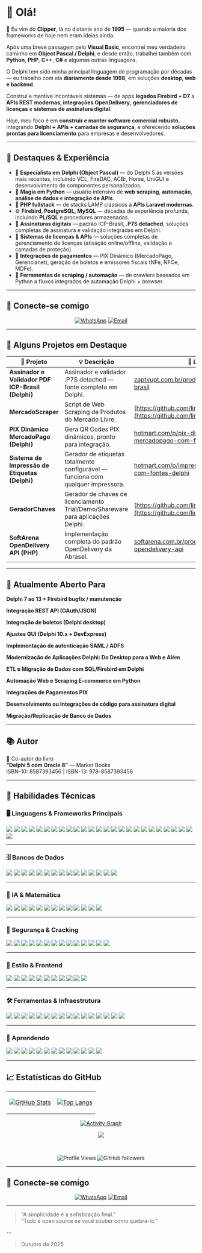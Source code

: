 # 👋 Olá!

🔭 Eu vim do **Clipper**, lá no distante ano de **1995** — quando a maioria dos frameworks de hoje nem eram ideias ainda. 

Após uma breve passagem pelo **Visual Basic**, encontrei meu verdadeiro caminho em **Object Pascal / Delphi**, e desde então, trabalhei também com **Python**, **PHP**, **C++**, **C#** e algumas outras linguagens.  

O Delphi tem sido minha principal linguagem de programação por décadas — eu trabalho com ela **diariamente desde 1998**, em soluções **desktop, web e backend**.  

Construí e mantive incontáveis sistemas — de apps **legados Firebird + D7** a **APIs REST modernas, integrações OpenDelivery**, **gerenciadores de licenças** e **sistemas de assinatura digital**.

Hoje, meu foco é em **construir e manter software comercial robusto**, integrando **Delphi + APIs + camadas de segurança**, e oferecendo **soluções prontas para licenciamento** para empresas e desenvolvedores.

---

## 🧠 Destaques & Experiência

- 🧩 **Especialista em Delphi (Object Pascal)** — do Delphi 5 às versões mais recentes, incluindo VCL, FireDAC, ACBr, Horse, UniGUI e desenvolvimento de componentes personalizados.
- 🐍 **Magia em Python** — usuário intensivo de **web scraping**, **automação**, **análise de dados** e **integração de APIs**.
- 🐘 **PHP fullstack** — de stacks LAMP clássicos a **APIs Laravel modernas**.
- ⚙️ **Firebird, PostgreSQL, MySQL** — décadas de experiência profunda, incluindo **PL/SQL** e procedures armazenadas.
- 🔐 **Assinaturas digitais** — padrão ICP-Brasil, **.P7S detached**, soluções completas de assinatura e validação integradas em Delphi.
- 💾 **Sistemas de licenças & APIs** — soluções completas de gerenciamento de licenças (ativação online/offline, validação e camadas de proteção).
- 🧾 **Integrações de pagamentos** — PIX Dinâmico (MercadoPago, Gerencianet), geração de boletos e emissores fiscais (NFe, NFCe, MDFe).
- 🧰 **Ferramentas de scraping / automação** — de crawlers baseados em Python a fluxos integrados de automação Delphi + browser.

---

## 🤝 Conecte-se comigo

<p align="center">
	<a href="https://wa.me/+5534999623545"><img src="https://img.shields.io/badge/WhatsApp-25D366?style=for-the-badge&logo=whatsapp&logoColor=white" alt="WhatsApp"/></a>
	<a href="mailto:linces@gmail.com"><img src="https://img.shields.io/badge/Email-linces@gmail.com-blue?style=for-the-badge&logo=gmail&logoColor=white" alt="Email"/></a>
</p>

---


## 💼 Alguns Projetos em Destaque

| 🧠 Projeto | 💡 Descrição | 🔗 Link |
|-------------|----------------|--------|
| **Assinador e Validador PDF ICP-Brasil (Delphi)** | Assinador e validador .P7S detached — fonte completa em Delphi. | [zaptvupt.com.br/produto/assinador-icp-brasil](https://zaptvupt.com.br/produto/assinador-icp-brasil/) |
| **MercadoScraper** | Script de Web Scraping de Produtos do Mercado Livre. | [https://github.com/linces/MercadoScraper](https://github.com/linces/MercadoScraper) |
| **PIX Dinâmico MercadoPago (Delphi)** | Gera QR Codes PIX dinâmicos, pronto para integração. | [hotmart.com/p/pix-dinamico-mercadopago-com-fontes-delphi](https://hotmart.com/pt-br/marketplace/produtos/pix-dinamico-mercadopago-com-fontes-delphi/J93186709F) |
| **Sistema de Impressão de Etiquetas (Delphi)** | Gerador de etiquetas totalmente configurável — funciona com qualquer impressora. | [hotmart.com/p/impressao-de-etiquetas-com-fontes-delphi](https://hotmart.com/pt-br/marketplace/produtos/impressao-de-etiquetas-com-fontes-delphi-geracao-100-configuravel-e-compativel-com-qualquer-impressora/P98171420E) |
| **GeradorChaves** | Gerador de chaves de licenciamento Trial/Demo/Shareware para aplicações Delphi. | [https://github.com/linces/GeradorChaves](https://github.com/linces/GeradorChaves) |
| **SoftArena OpenDelivery API (PHP)** | Implementação completa do padrão OpenDelivery da Abrasel. | [softarena.com.br/produto/softarena-opendelivery-api](https://softarena.com.br/produto/softarena-opendelivery-api/) |

---

## 💬 Atualmente Aberto Para


 **Delphi 7 ao 13 + Firebird bugfix / manutenção**

 **Integração REST API (OAuth/JSON)** 

 **Integração de boletos (Delphi desktop)**

 **Ajustes GUI (Delphi 10.x + DevExpress)**

 **Implementação de autenticação SAML / ADFS**

 **Modernização de Aplicações Delphi: Do Desktop para a Web e Além**

 **ETL e Migração de Dados com SQL/Firebird em Delphi**

 **Automação Web e Scraping E-commerce em Python**

 **Integrações de Pagamentos PIX**

 **Desenvolvimento ou Integrações de código para assinatura digital**

 **Migração/Replicação de Banco de Dados**

---

## 📚 Autor

📘 Co-autor do livro  
**“Delphi 5 com Oracle 8”** — Market Books  
ISBN-10: 8587393456 | ISBN-13: 978-8587393456

---

## 💼 Habilidades Técnicas

### 🖥️ Linguagens & Frameworks Principais
![](https://img.shields.io/badge/Code-Delphi-informational?style=flat&logo=delphi&color=E34F26)
![](https://img.shields.io/badge/Code-Python-informational?style=flat&logo=python&color=3776AB)
![](https://img.shields.io/badge/Code-PHP-informational?style=flat&logo=php&color=777BB4)
![](https://img.shields.io/badge/Code-C++-informational?style=flat&logo=cplusplus&color=00599C)
![](https://img.shields.io/badge/Code-CSharp-informational?style=flat&logo=csharp&color=239120)
![](https://img.shields.io/badge/Framework-Laravel-informational?style=flat&logo=laravel&color=FF2D20)
![](https://img.shields.io/badge/Framework-UniGUI-informational?style=flat&color=blue)
![](https://img.shields.io/badge/Framework-Horse-informational?style=flat&color=gray)
![](https://img.shields.io/badge/Framework-ACBr-informational?style=flat&color=orange)
![](https://img.shields.io/badge/Code-Pascal-informational?style=flat&logo=Pascal&color=F7DF1E)
![](https://img.shields.io/badge/Code-JavaScript-informational?style=flat&logo=JavaScript&color=F7DF1E)
![](https://img.shields.io/badge/Code-TypeScript-informational?style=flat&logo=typescript&color=007ACC)
![](https://img.shields.io/badge/Code-Rust-informational?style=flat&logo=rust&color=000000)
![](https://img.shields.io/badge/Code-Go-informational?style=flat&logo=go&color=00ADD8)
![](https://img.shields.io/badge/Code-React-informational?style=flat&logo=react&color=61DAFB)
![](https://img.shields.io/badge/Code-NextJS-informational?style=flat&logo=next.js&color=000000)
![](https://img.shields.io/badge/Code-ReactNative-informational?style=flat&logo=reactnative&color=61DAFB)
![](https://img.shields.io/badge/Code-Vue-informational?style=flat&logo=vue.js&color=4FC08D)
![](https://img.shields.io/badge/Code-Svelte-informational?style=flat&logo=svelte&color=FF3E00)
![](https://img.shields.io/badge/Code-Redux-informational?style=flat&logo=Redux&color=764ABC)
![](https://img.shields.io/badge/Code-JQuery-informational?style=flat&logo=jquery&color=F7DF1E)
![](https://img.shields.io/badge/Code-HTML5-informational?style=flat&logo=HTML5&color=E34F26)
![](https://img.shields.io/badge/Code-Dart-informational?style=flat&logo=dart&color=61DAFB)
![](https://img.shields.io/badge/Code-Flutter-informational?style=flat&logo=flutter&color=61DAFB)
![](https://img.shields.io/badge/Code-Express-informational?style=express&logo=express&color=E34F26)
![](https://img.shields.io/badge/Code-FastAPI-informational?style=flat&logo=fastapi&color=009688)

---

### 🗄️ Bancos de Dados
![](https://img.shields.io/badge/DB-Firebird-informational?style=flat&logo=firebirdsql&color=CC0000)
![](https://img.shields.io/badge/DB-PostgreSQL-informational?style=flat&logo=postgresql&color=336791)
![](https://img.shields.io/badge/DB-MySQL-informational?style=flat&logo=mysql&color=4479A1)
![](https://img.shields.io/badge/DB-Oracle-informational?style=flat&logo=oracle&color=F80000)
![](https://img.shields.io/badge/DB-SQLServer-informational?style=flat&logo=microsoftsqlserver&color=CC2927)
![](https://img.shields.io/badge/DB-SQLite-informational?style=flat&logo=sqlite&color=003B57)
![](https://img.shields.io/badge/Code-PostgreSQL-informational?style=flat&logo=PostgreSQL&color=336791)
![](https://img.shields.io/badge/Code-SQLite-informational?style=flat&logo=SQLite&color=003B57)
![](https://img.shields.io/badge/Code-Firebase-informational?style=flat&logo=Firebase&color=E34F26)
![](https://img.shields.io/badge/Code-MySQL-informational?style=flat&logo=MySQL&color=336791)
![](https://img.shields.io/badge/Code-Firebird-informational?style=flat&logo=firebirdsql&color=336791)
![](https://img.shields.io/badge/Code-SQLServer-informational?style=flat&logo=sql&color=61DAFB)
![](https://img.shields.io/badge/Code-ElasticSearch-informational?style=elasticsearch&logo=elasticsearch&color=005571)
![](https://img.shields.io/badge/Code-MongoDB-informational?style=flat&logo=mongodb&color=47A248)
![](https://img.shields.io/badge/Code-MariaDB-informational?style=mariadb&logo=mariadb&color=003545)

---

### 🧠 IA & Matemática
![](https://img.shields.io/badge/AI-OpenAI_API-informational?style=flat&logo=openai&color=412991)
![](https://img.shields.io/badge/AI-LangChain-informational?style=flat&color=7952B3)
![](https://img.shields.io/badge/AI-DeepLearning-informational?style=flat&color=FF4500)
![](https://img.shields.io/badge/Math-Numpy-informational?style=flat&logo=numpy&color=013243)
![](https://img.shields.io/badge/Math-Pandas-informational?style=flat&logo=pandas&color=150458)
![](https://img.shields.io/badge/Math-ScikitLearn-informational?style=flat&logo=scikitlearn&color=F7931E)
![](https://img.shields.io/badge/Code-OpenCV-informational?style=opencv&logo=opencv&color=5C3EE8)
![](https://img.shields.io/badge/Code-TensorFlow-informational?style=flat&logo=tensorflow&color=FF6F00)
![](https://img.shields.io/badge/AI-PyTorch-informational?style=flat&logo=pytorch&color=EE4C2C)
![](https://img.shields.io/badge/AI-ScikitLearn-informational?style=flat&logo=scikit-learn&color=F7931E)
![](https://img.shields.io/badge/Math-NumPy-informational?style=flat&logo=numpy&color=013243)
![](https://img.shields.io/badge/Math-Pandas-informational?style=flat&logo=pandas&color=150458)
![](https://img.shields.io/badge/Math-Matplotlib-informational?style=flat&logo=matplotlib&color=11557c)

---

### 🔐 Segurança & Cracking
![](https://img.shields.io/badge/Security-ICP--Brasil-informational?style=flat&color=003B6F)
![](https://img.shields.io/badge/Security-Cryptography-informational?style=flat&color=008080)
![](https://img.shields.io/badge/Security-Hashing-informational?style=flat&color=555555)
![](https://img.shields.io/badge/Security-Auth/OAuth2-informational?style=flat&color=purple)
![](https://img.shields.io/badge/Security-License_Protection-informational?style=flat&color=green)
![](https://img.shields.io/badge/Security-Code_Obfuscation-informational?style=flat&color=gray)
![](https://img.shields.io/badge/Sec-Kali-informational?style=flat&logo=kalilinux&color=557C94)
![](https://img.shields.io/badge/Sec-Metasploit-informational?style=flat&logo=metasploit&color=2596CD)
![](https://img.shields.io/badge/Sec-Wireshark-informational?style=flat&logo=wireshark&color=1679A7)
![](https://img.shields.io/badge/Sec-BurpSuite-informational?style=flat&logo=burpsuite&color=FF6633)
![](https://img.shields.io/badge/Sec-ReverseEng-informational?style=flat&logo=reverbnation&color=E1306C)
![](https://img.shields.io/badge/Sec-WebScraping-informational?style=flat&logo=scrapy&color=60A839)
![](https://img.shields.io/badge/Sec-BeautifulSoup-informational?style=flat&logo=python&color=3776AB)
![](https://img.shields.io/badge/Sec-Selenium-informational?style=flat&logo=selenium&color=43B02A)

---

### 🎨 Estilo & Frontend
![](https://img.shields.io/badge/UI-VCL-informational?style=flat&color=007ACC)
![](https://img.shields.io/badge/UI-FMX-informational?style=flat&color=FF6F00)
![](https://img.shields.io/badge/UI-DevExpress-informational?style=flat&color=FFB400)
![](https://img.shields.io/badge/Frontend-HTML5-informational?style=flat&logo=html5&color=E34F26)
![](https://img.shields.io/badge/Frontend-CSS3-informational?style=flat&logo=css3&color=1572B6)
![](https://img.shields.io/badge/Frontend-JavaScript-informational?style=flat&logo=javascript&color=F7DF1E)
![](https://img.shields.io/badge/Frontend-Bootstrap-informational?style=flat&logo=bootstrap&color=7952B3)
![](https://img.shields.io/badge/Style-CSS3-informational?style=flat&logo=CSS3&color=1572B6)
![](https://img.shields.io/badge/Style-styled--components-informational?style=flat&logo=styled-components&color=DB7093)
![](https://img.shields.io/badge/Style-TailWind-informational?style=flat&logo=tailwind-css&color=1572B6)
![](https://img.shields.io/badge/Style-Materialize-informational?style=flat&logo=materialize-css&color=7952B3)

---

### 🛠️ Ferramentas & Infraestrutura
![](https://img.shields.io/badge/Tool-Docker-informational?style=flat&logo=docker&color=2496ED)
![](https://img.shields.io/badge/Tool-Git-informational?style=flat&logo=git&color=F05032)
![](https://img.shields.io/badge/Tool-GitHub_Actions-informational?style=flat&logo=githubactions&color=2088FF)
![](https://img.shields.io/badge/Tool-Postman-informational?style=flat&logo=postman&color=FF6C37)
![](https://img.shields.io/badge/Tool-VSCode-informational?style=flat&logo=visualstudiocode&color=007ACC)
![](https://img.shields.io/badge/Tool-RadStudio-informational?style=flat&logo=embarcadero&color=E62431)
![](https://img.shields.io/badge/Tool-OpenSSL-informational?style=flat&color=green)
![](https://img.shields.io/badge/Tool-Apache-informational?style=flat&logo=apache&color=D22128)
![](https://img.shields.io/badge/Tools-NPM-informational?style=flat&logo=NPM&color=CB3837)
![](https://img.shields.io/badge/Tools-Heroku-informational?style=flat&logo=Heroku&color=430098)
![](https://img.shields.io/badge/Tools-Netlify-informational?style=flat&logo=netlify&color=00C7B7)
![](https://img.shields.io/badge/Tools-Git-informational?style=flat&logo=Git&color=F05032)
![](https://img.shields.io/badge/Tools-GitHub-informational?style=flat&logo=GitHub&color=181717)
![](https://img.shields.io/badge/Tools-VirtualBox-informational?style=flat&logo=virtualbox&color=F05032)
![](https://img.shields.io/badge/Tools-VMWare-informational?style=flat&logo=vmware&color=181717)
![](https://img.shields.io/badge/Tools-Apache-informational?style=elasticsearch&logo=apache&color=red)

---

### 🌱 Aprendendo
![](https://img.shields.io/badge/Learning-Dart/Flutter-informational?style=flat&logo=flutter&color=02569B)
![](https://img.shields.io/badge/Learning-Kubernetes-informational?style=flat&logo=kubernetes&color=326CE5)
![](https://img.shields.io/badge/Learning-React-informational?style=flat&logo=react&color=61DAFB)
![](https://img.shields.io/badge/Learning-Blockchain-informational?style=flat&color=gray)
![](https://img.shields.io/badge/Learning-AI_Agents-informational?style=flat&color=purple)
![](https://img.shields.io/badge/Learning-WebAssembly-informational?style=flat&logo=webassembly&color=654FF0)
![](https://img.shields.io/badge/Learning-GraphQL-informational?style=flat&logo=graphql&color=E10098)
![](https://img.shields.io/badge/Learning-Blockchain-informational?style=flat&logo=bitcoin&color=F7931A)
![](https://img.shields.io/badge/Learning-Solidity-informational?style=flat&logo=solidity&color=363636)
![](https://img.shields.io/badge/Learning-Quantum-informational?style=flat&logo=qiskit&color=6929C4)
![](https://img.shields.io/badge/Learning-EdgeComputing-informational?style=flat&logo=cloudflare&color=F38020)
![](https://img.shields.io/badge/Learning-Microservices-informational?style=flat&logo=istio&color=466BB0)
![](https://img.shields.io/badge/Learning-Serverless-informational?style=flat&logo=aws-lambda&color=FF9900)

---

## 📈 Estatísticas do GitHub

<div align="center">

<table>
<tr>
<td>

[![GitHub Stats](https://github-readme-stats.vercel.app/api?username=linces&show_icons=true&theme=radical&hide_border=true&count_private=true)](https://github.com/linces)

</td>
<td>

[![Top Langs](https://github-readme-stats.vercel.app/api/top-langs/?username=linces&layout=compact&theme=radical&hide_border=true&langs_count=8)](https://github.com/linces)

</td>
</tr>
</table>

[![Activity Graph](https://github-readme-activity-graph.vercel.app/graph?username=linces&theme=radical&hide_border=true&custom_title=Contribution%20Graph)](https://github.com/linces)

![](https://github-trophies.vercel.app/?username=linces&theme=radical&no-frame=true&no-bg=false&margin-w=4&column=4)

<br/>

![Profile Views](https://komarev.com/ghpvc/?username=linces&color=blueviolet&style=for-the-badge&label=Profile+Views)
![GitHub followers](https://img.shields.io/github/followers/linces?color=blueviolet&style=for-the-badge&logo=github&label=Followers)

</div>

---

## 🤝 Conecte-se comigo

<p align="center">
	<a href="https://wa.me/+5534999623545"><img src="https://img.shields.io/badge/WhatsApp-25D366?style=for-the-badge&logo=whatsapp&logoColor=white" alt="WhatsApp"/></a>
	<a href="mailto:linces@gmail.com"><img src="https://img.shields.io/badge/Email-linces@gmail.com-blue?style=for-the-badge&logo=gmail&logoColor=white" alt="Email"/></a>
</p>

---

> “A simplicidade é a sofisticação final.”  
> “Tudo é open source se você souber como quebrá-lo.”

--

> Outubro de 2025
